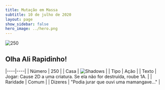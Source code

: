 ```yaml
---
title: Mutação em Massa
subtitle: 10 de julho de 2020
layout: page
show_sidebar: false
hero_image: ../hero.png
---
```


![250](https://cdn.keyforgegame.com/media/card_front/pt/479_250_W2865H7PH76V_pt.png)

## Olha Ali Rapidinho!

|----|----|
| Número | 250 |
| Casa | ![Shadows](https://archonarcana.com/images/thumb/e/ee/Shadows.png/22px-Shadows.png "Sombras") |
| Tipo | Ação |
| Texto | Jogar: Cause 2D a uma criatura.  Se ela não for destruída, roube 1A. |
| Raridade | Comum |
| Dizeres | "Podia jurar que ouvi uma mamangave…" |
